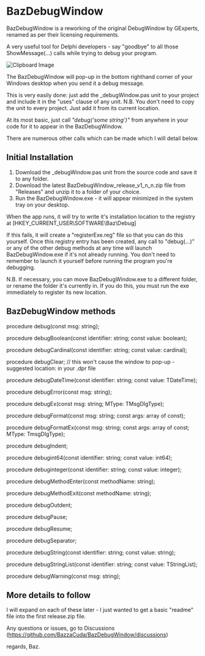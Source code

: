 # BazDebugWindow

BazDebugWindow is a reworking of the original DebugWindow by GExperts, renamed as per their licensing requirements.

A very useful tool for Delphi developers - say "goodbye" to all those ShowMessage(...) calls while trying to debug your program.

![Clipboard Image](https://github.com/BazzaCuda/BazDebugWindow/assets/22550919/ca3ac051-2db6-4d99-beca-a6831e49dd55)

The BazDebugWindow will pop-up in the bottom righthand corner of your Windows desktop when you send it a debug message.

This is very easily done: just add the _debugWindow.pas unit to your project and include it in the "uses" clause of any unit.
N.B. You don't need to copy the unit to every project. Just add it from its current location.

At its most basic, just call _"debug('some string')"_ from anywhere in your code for it to appear in the BazDebugWindow.

There are numerous other calls which can be made which I will detail below.

Initial Installation
--------------------

1. Download the _debugWindow.pas unit from the source code and save it to any folder.
2. Download the latest BazDebugWindow_release_v1_n_n.zip file from "Releases" and unzip it to a folder of your choice.
3. Run the BazDebugWindow.exe - it will appear minimized in the system tray on your desktop.

When the app runs, it will try to write it's installation location to the registry at
[HKEY_CURRENT_USER\SOFTWARE\Baz\Debug]

If this fails, it will create a "registerExe.reg" file so that you can do this yourself.
Once this registry entry has been created, any call to "debug(...)" or any of the other debug methods at any time will launch BazDebugWindow.exe if it's not already running.
You don't need to remember to launch it yourself before running the program you're debugging.

N.B. If necessary, you can move BazDebugWindow.exe to a different folder, or rename the folder it's currently in. 
If you do this, you must run the exe immediately to register its new location.

BazDebugWindow methods
----------------------

procedure debug(const msg: string);

procedure debugBoolean(const identifier: string; const value: boolean);

procedure debugCardinal(const identifier: string; const value: cardinal);

procedure debugClear; // this won't cause the window to pop-up - suggested location: in your .dpr file

procedure debugDateTime(const identifier: string; const value: TDateTime);

procedure debugError(const msg: string);

procedure debugEx(const msg: string; MType: TMsgDlgType);

procedure debugFormat(const msg: string; const args: array of const);

procedure debugFormatEx(const msg: string; const args: array of const; MType: TmsgDlgType);

procedure debugIndent;

procedure debugint64(const identifier: string; const value: int64);

procedure debuginteger(const identifier: string; const value: integer);

procedure debugMethodEnter(const methodName: string);

procedure debugMethodExit(const methodName: string);

procedure debugOutdent;

procedure debugPause;

procedure debugResume;

procedure debugSeparator;

procedure debugString(const identifier: string; const value: string);

procedure debugStringList(const identifier: string; const value: TStringList);

procedure debugWarning(const msg: string);

More details to follow
----------------------

I will expand on each of these later - I just wanted to get a basic "readme" file into the first release.zip file.

Any questions or issues, go to Discussions (https://github.com/BazzaCuda/BazDebugWindow/discussions)

regards,
Baz.










 
